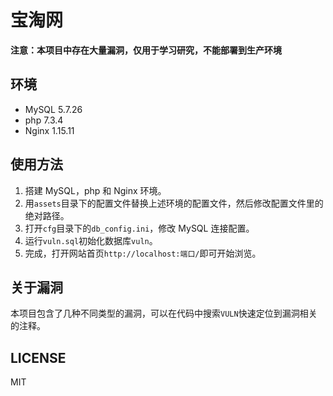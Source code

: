 # 宝淘网

**注意：本项目中存在大量漏洞，仅用于学习研究，不能部署到生产环境**

## 环境

- MySQL 5.7.26
- php 7.3.4
- Nginx 1.15.11

## 使用方法

1. 搭建 MySQL，php 和 Nginx 环境。
2. 用`assets`目录下的配置文件替换上述环境的配置文件，然后修改配置文件里的绝对路径。
3. 打开`cfg`目录下的`db_config.ini`，修改 MySQL 连接配置。
4. 运行`vuln.sql`初始化数据库`vuln`。
5. 完成，打开网站首页`http://localhost:端口/`即可开始浏览。

## 关于漏洞

本项目包含了几种不同类型的漏洞，可以在代码中搜索`VULN`快速定位到漏洞相关的注释。

## LICENSE

MIT
